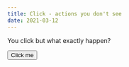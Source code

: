 ```yaml
---
title: Click - actions you don't see
date: 2021-03-12
---
```

You click but what exactly happen?

<button name="button" onclick="http://www.google.com">Click me</button>



